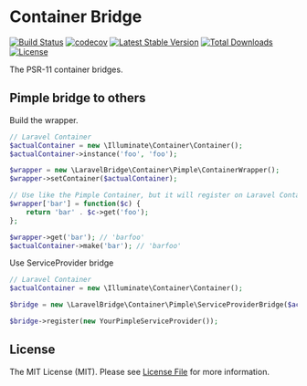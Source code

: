 # Container Bridge

[![Build Status](https://travis-ci.com/laravel-bridge/support.svg?branch=master)](https://travis-ci.com/laravel-bridge/container)
[![codecov](https://codecov.io/gh/laravel-bridge/support/branch/master/graph/badge.svg)](https://codecov.io/gh/laravel-bridge/container)
[![Latest Stable Version](https://poser.pugx.org/MilesChou/parkdown/v/stable)](https://packagist.org/packages/laravel-bridge/container)
[![Total Downloads](https://poser.pugx.org/MilesChou/parkdown/d/total.svg)](https://packagist.org/packages/laravel-bridge/container)
[![License](https://poser.pugx.org/MilesChou/parkdown/license)](https://packagist.org/packages/laravel-bridge/container)

The PSR-11 container bridges.

## Pimple bridge to others

Build the wrapper.

```php
// Laravel Container
$actualContainer = new \Illuminate\Container\Container();
$actualContainer->instance('foo', 'foo');

$wrapper = new \LaravelBridge\Container\Pimple\ContainerWrapper();
$wrapper->setContainer($actualContainer);

// Use like the Pimple Container, but it will register on Laravel Container
$wrapper['bar'] = function($c) {
    return 'bar' . $c->get('foo');
};

$wrapper->get('bar'); // 'barfoo'
$actualContainer->make('bar'); // 'barfoo'
```

Use ServiceProvider bridge

```php
// Laravel Container
$actualContainer = new \Illuminate\Container\Container();

$bridge = new \LaravelBridge\Container\Pimple\ServiceProviderBridge($actualContainer);

$bridge->register(new YourPimpleServiceProvider());
```

## License

The MIT License (MIT). Please see [License File](LICENSE) for more information.
